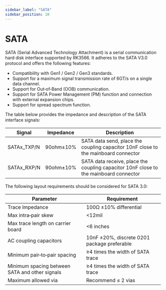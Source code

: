 ```yaml
---
sidebar_label: "SATA"
sidebar_position: 10
---
```


# SATA

SATA (Serial Advanced Technology Attachment) is a serial communication hard disk interface supported by RK3566. It adheres to the SATA V3.0 protocol and offers the following features꞉

- Compatibility with Gen1 / Gen2 / Gen3 standards.
- Support for a maximum signal transmission rate of 6GT/s on a single data channel.
- Support for Out‑of‑Band (OOB) communication.
- Support for SATA Power Management (PM) function and connection with external expansion chips.
- Support for spread spectrum function.

The table below provides the impedance and description of the SATA interface signals꞉

| Signal      | Impedance | Description                                                                           |
| ----------- | --------- | ------------------------------------------------------------------------------------- |
| SATAx_TXP/N | 90ohm±10% | SATA data send, place the coupling capacitor 10nF close to the mainboard connector    |
| SATAx_RXP/N | 90ohm±10% | SATA data receive, place the coupling capacitor 10nF close to the mainboard connector |

The following layout requirements should be considered for SATA 3.0꞉

| Parameter                                      | Requirement                                 |
| ---------------------------------------------- | ------------------------------------------- |
| Trace Impedance                                | 100Ω ±10% differential                      |
| Max intra‑pair skew                            | <12mil                                      |
| Max trace length on carrier board              | <6 inches                                   |
| AC coupling capacitors                         | 10nF ±20%, discrete 0201 package preferable |
| Minimum pair‑to‑pair spacing                   | ≥4 times the width of SATA trace            |
| Minimum spacing between SATA and other signals | ≥4 times the width of SATA trace            |
| Maximum allowed via                            | Recommend ≤ 2 vias                          |
